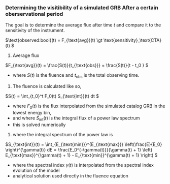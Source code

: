 ### Determining the visitibility of a simulated GRB After a certain oberservational period

The goal is to determine the average flux after time $t$ and compare it to the sensitivity of the instrument.

$\text{observed:bool}(t) = F_{\text{avg}}(t) \gt \text{sensitivity}_\text{CTA}(t) $

1. Average flux

$F_{\text{avg}}(t) = \frac{S(t)}{t_{\text{obs}}} = \frac{S(t)}{t - t_0 } $
   - where $S(t)$ is the fluence and $t_{\text{obs}}$ is the total observing time.


1. The fluence is calculated like so,

$S(t) = \int_{t_0}^t F_0(t) S_{\text{int}}(t) dt $
   - where $F_0(t)$ is the flux interpolated from the simulated catalog GRB in the lowest energy bin,
   - and where $S_{\text{int}}(t)$ is the integral flux of a power law spectrum
   - this is solved numerically

1. where the integral spectrum of the power law is

$S_{\text{int}}(t) = \int_{E_{\text{min}}}^{E_{\text{max}}} \left(\frac{E}{E_0} \right)^{\gamma(t)} dE = \frac{E_0^{-\gamma(t)}}{\gamma(t) + 1} \left( E_{\text{max}}^{\gamma(t) + 1} - E_{\text{min}}^{\gamma(t) + 1} \right)  $
   - where the spectral index $\gamma(t)$ is interpolated from the spectral index evolution of the model
   - analytical solution used directly in the fluence equation


